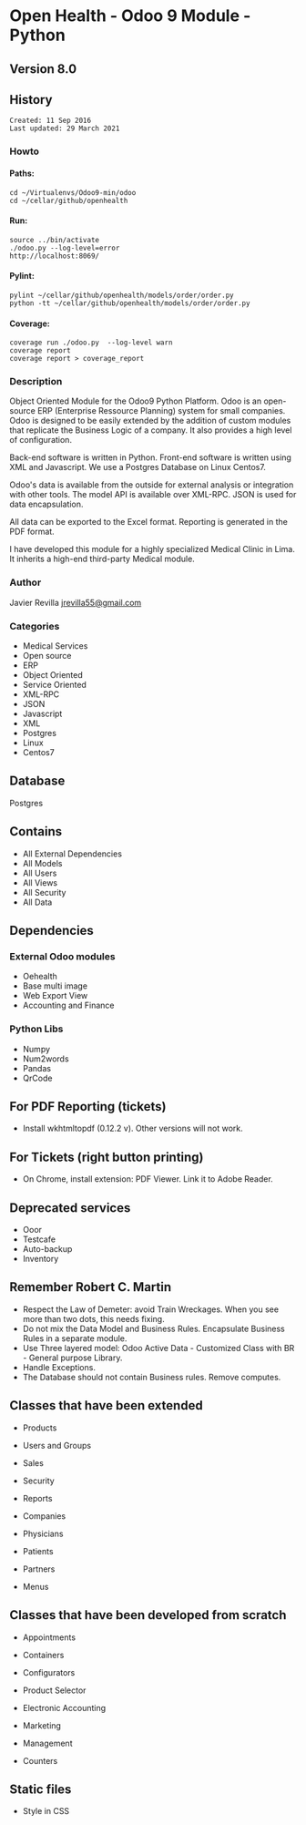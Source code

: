 # Open Health - Odoo 9 Module - Python

## Version 8.0

## History
```
Created: 11 Sep 2016
Last updated: 29 March 2021
```

### Howto

#### Paths:
```
cd ~/Virtualenvs/Odoo9-min/odoo
cd ~/cellar/github/openhealth
```

#### Run:
```
source ../bin/activate
./odoo.py --log-level=error
http://localhost:8069/
```

#### Pylint:
```
pylint ~/cellar/github/openhealth/models/order/order.py
python -tt ~/cellar/github/openhealth/models/order/order.py
```
#### Coverage:
```
coverage run ./odoo.py  --log-level warn
coverage report
coverage report > coverage_report
```

### Description
Object Oriented Module for the Odoo9 Python Platform.
Odoo is an open-source ERP (Enterprise Ressource Planning) system for small companies.
Odoo is designed to be easily extended by the addition of custom modules that replicate the Business Logic of a company.
It also provides a high level of configuration.

Back-end software is written in Python. Front-end software is written using XML and Javascript. We use a Postgres Database on Linux Centos7.

Odoo's data is available from the outside for external analysis or integration with other tools.
The model API is available over XML-RPC. JSON is used for data encapsulation.

All data can be exported to the Excel format.
Reporting is generated in the PDF format.


I have developed this module for a highly specialized Medical Clinic in Lima.
It inherits a high-end third-party Medical module.


### Author
Javier Revilla
jrevilla55@gmail.com


### Categories
- Medical Services
- Open source
- ERP
- Object Oriented
- Service Oriented
- XML-RPC
- JSON
- Javascript
- XML
- Postgres
- Linux
- Centos7


## Database
Postgres

## Contains
- All External Dependencies
- All Models
- All Users
- All Views
- All Security
- All Data


## Dependencies

### External Odoo modules
- Oehealth
- Base multi image
- Web Export View
- Accounting and Finance


### Python Libs
- Numpy
- Num2words
- Pandas
- QrCode


## For PDF Reporting (tickets)
- Install wkhtmltopdf (0.12.2 v). Other versions will not work.


## For Tickets (right button printing)
- On Chrome, install extension: PDF Viewer. Link it to Adobe Reader.


## Deprecated services
- Ooor
- Testcafe
- Auto-backup
- Inventory


## Remember Robert C. Martin
- Respect the Law of Demeter: avoid Train Wreckages. When you see more than two dots, this needs fixing.
- Do not mix the Data Model and Business Rules. Encapsulate Business Rules in a separate module.
- Use Three layered model: Odoo Active Data - Customized Class with BR - General purpose Library.
- Handle Exceptions.
- The Database should not contain Business rules. Remove computes.




## Classes that have been extended

- Products

- Users and Groups

- Sales

- Security

- Reports

- Companies

- Physicians

- Patients

- Partners

- Menus



## Classes that have been developed from scratch

- Appointments

- Containers

- Configurators

- Product Selector

- Electronic Accounting

- Marketing

- Management

- Counters


## Static files
- Style in CSS
